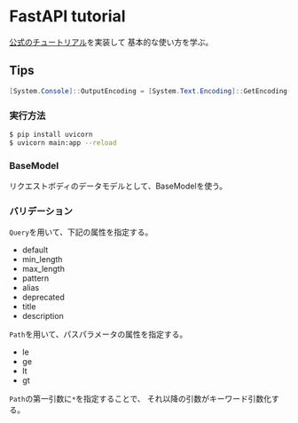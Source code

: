 # FastAPI tutorial

[公式のチュートリアル](https://fastapi.tiangolo.com/ja/tutorial/first-steps/)を実装して
基本的な使い方を学ぶ。


## Tips

```powershell
[System.Console]::OutputEncoding = [System.Text.Encoding]::GetEncoding("utf-8")
```

### 実行方法
```bash
$ pip install uvicorn
$ uvicorn main:app --reload
```


### BaseModel
リクエストボディのデータモデルとして、BaseModelを使う。

### バリデーション
`Query`を用いて、下記の属性を指定する。
- default
- min_length
- max_length
- pattern
- alias
- deprecated
- title
- description


`Path`を用いて、パスパラメータの属性を指定する。
- le
- ge
- lt
- gt


`Path`の第一引数に`*`を指定することで、
それ以降の引数がキーワード引数化する。